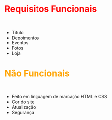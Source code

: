 <h1><span style= "color: red">Requisitos Funcionais</span></h1>

</br>

* Titulo <br>
* Depoimentos <br>
* Eventos <br>
* Fotos <br>
* Loja <br>


<h1><span style= "color: orange">Não Funcionais</span></h1>

</br>

* Feito em linguagem de marcação HTML e CSS <br>
* Cor do site <br>
* Atualização <br>
* Segurança <br> 